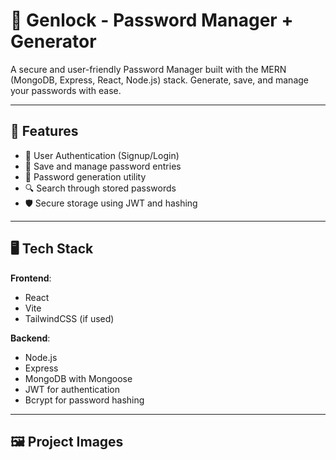 
# 🔐 Genlock - Password Manager + Generator

A secure and user-friendly Password Manager built with the MERN (MongoDB, Express, React, Node.js) stack. Generate, save, and manage your passwords with ease.

---

## 🚀 Features

- 🔐 User Authentication (Signup/Login)
- 📁 Save and manage password entries
- 🧠 Password generation utility
- 🔍 Search through stored passwords
- 🛡️ Secure storage using JWT and hashing

---

## 🖥️ Tech Stack

**Frontend**:  
- React  
- Vite  
- TailwindCSS (if used)

**Backend**:  
- Node.js  
- Express  
- MongoDB with Mongoose  
- JWT for authentication  
- Bcrypt for password hashing

---

## 🖼️ Project Images



